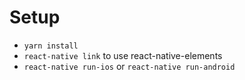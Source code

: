 # Setup
- `yarn install`
- `react-native link` to use react-native-elements
- `react-native run-ios` or `react-native run-android`